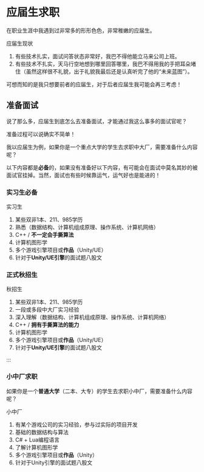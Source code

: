 # 应届生求职

在职业生涯中我遇到过非常多的形形色色，非常稚嫩的应届生。

应届生现状

1. 有些技术扎实，面试问答状态非常好，我巴不得他能立马来公司上班。
2. 有些技术不扎实，天马行空地想到哪里回答哪里，我巴不得用我的手把耳朵堵住（虽然这样很不礼貌，出于礼貌我最后还是认真听完了他的“未来蓝图”）。



可想而知的是我只想要前者的应届生，对于后者应届生我可能会再三考虑！

## 准备面试

说了那么多，应届生到底怎么去准备面试，才能通过我这么事多的面试官呢？

准备过程可以说确实不简单！

我以应届生为例，如果你是一个重点大学的学生去求职中大厂，需要准备什么内容呢？

以下内容都是**必备**的，如果没有准备好以下内容，有可能会在面试中莫名其妙的被面试官挂掉。当然，面试也有些时候靠运气，运气好也是能进的！

### 实习生必备

实习生

1. 某些双非1本、211、985学历
2. 熟悉（数据结构、计算机组成原理、操作系统、计算机网络）
3. C++ / **不一定会手撕算法**
4. 计算机图形学
5. 多个游戏引擎项目或**作品**（Unity/UE）
6. 针对于**Unity/UE引擎**的面试题八股文



### 正式秋招生

秋招生

1. 某些双非1本、211、985学历
2. 一段或多段中大厂实习经验
3. 深入理解（数据结构、计算机组成原理、操作系统、计算机网络）
4. C++ / **拥有手撕算法的能力**
5. 计算机图形学
6. 多个游戏引擎项目或**作品**（Unity/UE）
7. 针对于**Unity/UE引擎**的面试题八股文

:::

### 小中厂求职

如果你是一个**普通大学**（二本、大专）的学生去求职小中厂，需要准备什么内容呢？

小中厂

1. 有某个游戏公司的实习经验，参与过实际的项目开发
2. 基础的数据结构与算法
3. C# + Lua编程语言
4. 了解计算机图形学
5. 多个游戏引擎项目或**作品**（Unity）
6. 针对于Unity引擎的面试题八股文



